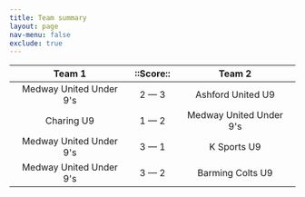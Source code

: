 ```yaml
---
title: Team summary
layout: page
nav-menu: false
exclude: true
---
```




|         Team 1          |  ::Score::  |         Team 2          |
|:-----------------------:|:-----------:|:-----------------------:|
| Medway United Under 9's | 2 &mdash; 3 |    Ashford United U9    |
|       Charing U9        | 1 &mdash; 2 | Medway United Under 9's |
| Medway United Under 9's | 3 &mdash; 1 |       K Sports U9       |
| Medway United Under 9's | 3 &mdash; 2 |    Barming Colts U9     |

 <br /><br /><br />